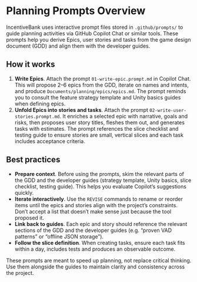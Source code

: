 # Planning Prompts Overview

IncentiveBank uses interactive prompt files stored in `.github/prompts/` to
guide planning activities via GitHub Copilot Chat or similar tools.  These
prompts help you derive Epics, user stories and tasks from the game design
document (GDD) and align them with the developer guides.

## How it works

1. **Write Epics**.  Attach the prompt `01-write-epic.prompt.md` in
   Copilot Chat.  This will propose 2–6 epics from the GDD, iterate on
   names and intents, and produce `Documents/planning/epics/epics.md`.  The
   prompt reminds you to consult the feature strategy template and Unity
   basics guides when defining epics.
2. **Unfold Epics into stories and tasks**.  Attach the prompt
   `02-write-user-stories.prompt.md`.  It enriches a selected epic with
   narrative, goals and risks, then proposes user story titles, fleshes
   them out, and generates tasks with estimates.  The prompt references
   the slice checklist and testing guide to ensure stories are small,
   vertical slices and each task includes acceptance criteria.

## Best practices

* **Prepare context**.  Before using the prompts, skim the relevant parts
  of the GDD and the developer guides (strategy template, Unity basics,
  slice checklist, testing guide).  This helps you evaluate Copilot’s
  suggestions quickly.
* **Iterate interactively**.  Use the `REVISE` commands to rename or
  reorder items until the epics and stories align with the project’s
  constraints.  Don’t accept a list that doesn’t make sense just because
  the tool proposed it.
* **Link back to guides**.  Each epic and story should reference the
  relevant sections of the GDD and the developer guides (e.g.
  “proven VAD patterns” or “offline JSON storage”).
* **Follow the slice definition**.  When creating tasks, ensure each task
  fits within a day, includes tests and produces an observable outcome.

These prompts are meant to speed up planning, not replace critical
thinking.  Use them alongside the guides to maintain clarity and
consistency across the project.
